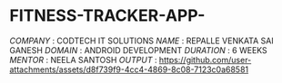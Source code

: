 # FITNESS-TRACKER-APP-
*COMPANY* : CODTECH IT SOLUTIONS 
*NAME* : REPALLE VENKATA SAI GANESH
*DOMAIN* : ANDROID DEVELOPMENT
*DURATION* : 6 WEEKS
*MENTOR* : NEELA SANTOSH 
*OUTPUT* : 
https://github.com/user-attachments/assets/d8f739f9-4cc4-4869-8c08-7123c0a68581
